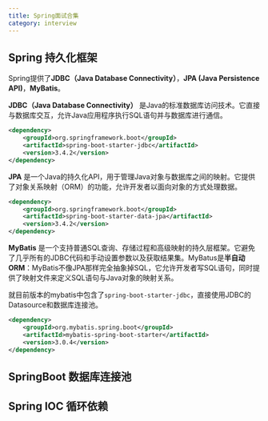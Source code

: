 ```yaml
---
title: Spring面试合集
category: interview
---
```




## Spring 持久化框架

Spring提供了**JDBC（Java Database Connectivity）**，**JPA (Java Persistence API)**，**MyBatis**。  

**JDBC（Java Database Connectivity）** 是Java的标准数据库访问技术。它直接与数据库交互，允许Java应用程序执行SQL语句并与数据库进行通信。

```xml
<dependency>
    <groupId>org.springframework.boot</groupId>
    <artifactId>spring-boot-starter-jdbc</artifactId>
    <version>3.4.2</version>
</dependency>
```

**JPA** 是一个Java的持久化API，用于管理Java对象与数据库之间的映射。它提供了对象关系映射（ORM）的功能，允许开发者以面向对象的方式处理数据。

```xml
<dependency>
    <groupId>org.springframework.boot</groupId>
    <artifactId>spring-boot-starter-data-jpa</artifactId>
    <version>3.4.2</version>
</dependency>
```

**MyBatis** 是一个支持普通SQL查询、存储过程和高级映射的持久层框架。它避免了几乎所有的JDBC代码和手动设置参数以及获取结果集。MyBatus是**半自动ORM**：MyBatis不像JPA那样完全抽象掉SQL，它允许开发者写SQL语句，同时提供了映射文件来定义SQL语句与Java对象的映射关系。

就目前版本的mybatis中包含了`spring-boot-starter-jdbc`，直接使用JDBC的Datasource和数据库连接池。

```xml
<dependency>
    <groupId>org.mybatis.spring.boot</groupId>
    <artifactId>mybatis-spring-boot-starter</artifactId>
    <version>3.0.4</version>
</dependency>
```



## SpringBoot 数据库连接池



## Spring IOC 循环依赖
